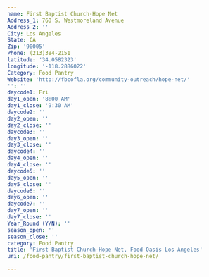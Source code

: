 ```yaml
---
name: First Baptist Church-Hope Net
Address_1: 760 S. Westmoreland Avenue
Address_2: ''
City: Los Angeles
State: CA
Zip: '90005'
Phone: (213)384-2151
latitude: '34.0582323'
longitude: '-118.2886022'
Category: Food Pantry
Website: 'http://fbcofla.org/community-outreach/hope-net/'
'': ''
daycode1: Fri
day1_open: '8:00 AM'
day1_close: '9:30 AM'
daycode2: ''
day2_open: ''
day2_close: ''
daycode3: ''
day3_open: ''
day3_close: ''
daycode4: ''
day4_open: ''
day4_close: ''
daycode5: ''
day5_open: ''
day5_close: ''
daycode6: ''
day6_open: ''
daycode7: ''
day7_open: ''
day7_close: ''
Year_Round (Y/N): ''
season_open: ''
season_close: ''
category: Food Pantry
title: 'First Baptist Church-Hope Net, Food Oasis Los Angeles'
uri: /food-pantry/first-baptist-church-hope-net/

---
```

